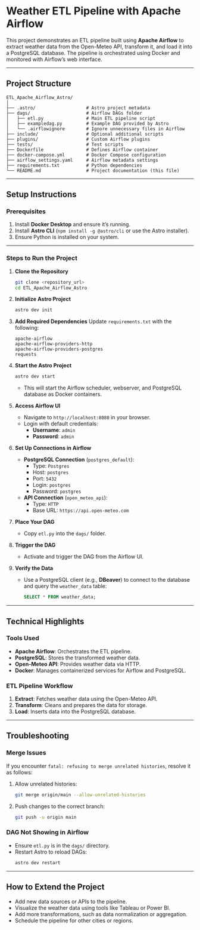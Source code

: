 # Weather ETL Pipeline with Apache Airflow

This project demonstrates an ETL pipeline built using **Apache Airflow** to extract weather data from the Open-Meteo API, transform it, and load it into a PostgreSQL database. The pipeline is orchestrated using Docker and monitored with Airflow’s web interface.

---

## Project Structure
```
ETL_Apache_Airflow_Astro/
│
├── .astro/                   # Astro project metadata
├── dags/                     # Airflow DAGs folder
│   ├── etl.py                # Main ETL pipeline script
│   ├── exampledag.py         # Example DAG provided by Astro
│   └── .airflowignore        # Ignore unnecessary files in Airflow
├── include/                  # Optional additional scripts
├── plugins/                  # Custom Airflow plugins
├── tests/                    # Test scripts
├── Dockerfile                # Defines Airflow container
├── docker-compose.yml        # Docker Compose configuration
├── airflow_settings.yaml     # Airflow metadata settings
├── requirements.txt          # Python dependencies
└── README.md                 # Project documentation (this file)
```

---

## Setup Instructions

### Prerequisites
1. Install **Docker Desktop** and ensure it’s running.
2. Install **Astro CLI** (`npm install -g @astro/cli` or use the Astro installer).
3. Ensure Python is installed on your system.

---

### Steps to Run the Project

1. **Clone the Repository**
   ```bash
   git clone <repository_url>
   cd ETL_Apache_Airflow_Astro
   ```

2. **Initialize Astro Project**
   ```bash
   astro dev init
   ```

3. **Add Required Dependencies**
   Update `requirements.txt` with the following:
   ```
   apache-airflow
   apache-airflow-providers-http
   apache-airflow-providers-postgres
   requests
   ```

4. **Start the Astro Project**
   ```bash
   astro dev start
   ```
   - This will start the Airflow scheduler, webserver, and PostgreSQL database as Docker containers.

5. **Access Airflow UI**
   - Navigate to `http://localhost:8080` in your browser.
   - Login with default credentials:
     - **Username**: `admin`
     - **Password**: `admin`

6. **Set Up Connections in Airflow**
   - **PostgreSQL Connection** (`postgres_default`):
     - Type: `Postgres`
     - Host: `postgres`
     - Port: `5432`
     - Login: `postgres`
     - Password: `postgres`
   - **API Connection** (`open_meteo_api`):
     - Type: `HTTP`
     - Base URL: `https://api.open-meteo.com`

7. **Place Your DAG**
   - Copy `etl.py` into the `dags/` folder.

8. **Trigger the DAG**
   - Activate and trigger the DAG from the Airflow UI.

9. **Verify the Data**
   - Use a PostgreSQL client (e.g., **DBeaver**) to connect to the database and query the `weather_data` table:
     ```sql
     SELECT * FROM weather_data;
     ```

---

## Technical Highlights

### Tools Used
- **Apache Airflow**: Orchestrates the ETL pipeline.
- **PostgreSQL**: Stores the transformed weather data.
- **Open-Meteo API**: Provides weather data via HTTP.
- **Docker**: Manages containerized services for Airflow and PostgreSQL.

### ETL Pipeline Workflow
1. **Extract**: Fetches weather data using the Open-Meteo API.
2. **Transform**: Cleans and prepares the data for storage.
3. **Load**: Inserts data into the PostgreSQL database.

---

## Troubleshooting

### Merge Issues
If you encounter `fatal: refusing to merge unrelated histories`, resolve it as follows:
1. Allow unrelated histories:
   ```bash
   git merge origin/main --allow-unrelated-histories
   ```
2. Push changes to the correct branch:
   ```bash
   git push -u origin main
   ```

### DAG Not Showing in Airflow
- Ensure `etl.py` is in the `dags/` directory.
- Restart Astro to reload DAGs:
  ```bash
  astro dev restart
  ```

---

## How to Extend the Project
- Add new data sources or APIs to the pipeline.
- Visualize the weather data using tools like Tableau or Power BI.
- Add more transformations, such as data normalization or aggregation.
- Schedule the pipeline for other cities or regions.
